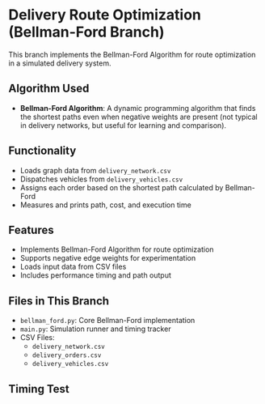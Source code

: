 # Delivery Route Optimization (Bellman-Ford Branch)

This branch implements the Bellman-Ford Algorithm for route optimization in a simulated delivery system.

## Algorithm Used
- **Bellman-Ford Algorithm**: A dynamic programming algorithm that finds the shortest paths even when negative weights are present (not typical in delivery networks, but useful for learning and comparison).

## Functionality
- Loads graph data from `delivery_network.csv`
- Dispatches vehicles from `delivery_vehicles.csv`
- Assigns each order based on the shortest path calculated by Bellman-Ford
- Measures and prints path, cost, and execution time

## Features
- Implements Bellman-Ford Algorithm for route optimization
- Supports negative edge weights for experimentation
- Loads input data from CSV files
- Includes performance timing and path output

## Files in This Branch
- `bellman_ford.py`: Core Bellman-Ford implementation
- `main.py`: Simulation runner and timing tracker
- CSV Files:
  - `delivery_network.csv`
  - `delivery_orders.csv`
  - `delivery_vehicles.csv`

## Timing Test